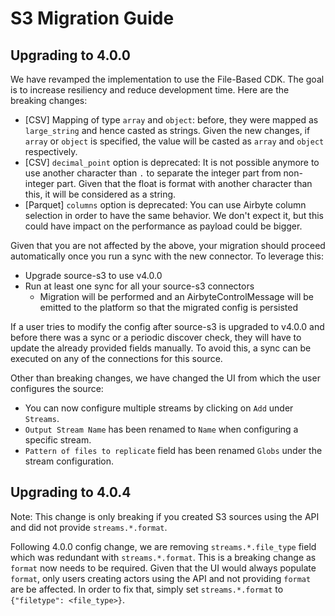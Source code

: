 # S3 Migration Guide

## Upgrading to 4.0.0

We have revamped the implementation to use the File-Based CDK. The goal is to increase resiliency and reduce development time. Here are the breaking changes:
* [CSV] Mapping of type `array` and `object`: before, they were mapped as `large_string` and hence casted as strings. Given the new changes, if `array` or `object` is specified, the value will be casted as `array` and `object` respectively.
* [CSV] `decimal_point` option is deprecated: It is not possible anymore to use another character than `.` to separate the integer part from non-integer part. Given that the float is format with another character than this, it will be considered as a string.
* [Parquet] `columns` option is deprecated: You can use Airbyte column selection in order to have the same behavior. We don't expect it, but this could have impact on the performance as payload could be bigger.

Given that you are not affected by the above, your migration should proceed automatically once you run a sync with the new connector. To leverage this:
* Upgrade source-s3 to use v4.0.0
* Run at least one sync for all your source-s3 connectors
  * Migration will be performed and an AirbyteControlMessage will be emitted to the platform so that the migrated config is persisted

If a user tries to modify the config after source-s3 is upgraded to v4.0.0 and before there was a sync or a periodic discover check, they will have to update the already provided fields manually. To avoid this, a sync can be executed on any of the connections for this source.

Other than breaking changes, we have changed the UI from which the user configures the source:
* You can now configure multiple streams by clicking on `Add` under `Streams`.
* `Output Stream Name` has been renamed to `Name` when configuring a specific stream.
* `Pattern of files to replicate` field has been renamed `Globs` under the stream configuration.

## Upgrading to 4.0.4
Note: This change is only breaking if you created S3 sources using the API and did not provide `streams.*.format`.

Following 4.0.0 config change, we are removing `streams.*.file_type` field which was redundant with `streams.*.format`. This is a breaking change as `format` now needs to be required. Given that the UI would always populate `format`, only users creating actors using the API and not providing `format` are be affected. In order to fix that, simply set `streams.*.format` to `{"filetype": <file_type>}`.
